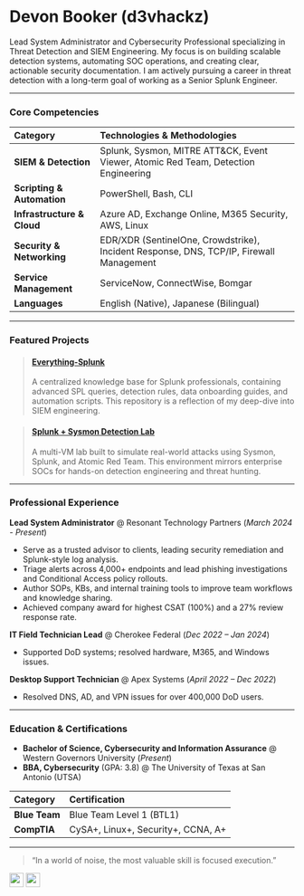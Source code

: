 # Devon Booker (d3vhackz)

Lead System Administrator and Cybersecurity Professional specializing in Threat Detection and SIEM Engineering. My focus is on building scalable detection systems, automating SOC operations, and creating clear, actionable security documentation. I am actively pursuing a career in threat detection with a long-term goal of working as a Senior Splunk Engineer.

---

### Core Competencies

| Category | Technologies & Methodologies |
| :--- | :--- |
| **SIEM & Detection** | Splunk, Sysmon, MITRE ATT&CK, Event Viewer, Atomic Red Team, Detection Engineering |
| **Scripting & Automation** | PowerShell, Bash, CLI |
| **Infrastructure & Cloud** | Azure AD, Exchange Online, M365 Security, AWS, Linux |
| **Security & Networking** | EDR/XDR (SentinelOne, Crowdstrike), Incident Response, DNS, TCP/IP, Firewall Management |
| **Service Management** | ServiceNow, ConnectWise, Bomgar |
| **Languages** | English (Native), Japanese (Bilingual) |

---

### Featured Projects

> #### [Everything-Splunk](https://github.com/d3vhackz/Everything-Splunk)
> A centralized knowledge base for Splunk professionals, containing advanced SPL queries, detection rules, data onboarding guides, and automation scripts. This repository is a reflection of my deep-dive into SIEM engineering.

> #### [Splunk + Sysmon Detection Lab](https://github.com/d3vhackz/splunk-homelab)
> A multi-VM lab built to simulate real-world attacks using Sysmon, Splunk, and Atomic Red Team. This environment mirrors enterprise SOCs for hands-on detection engineering and threat hunting.

---

### Professional Experience

**Lead System Administrator** @ Resonant Technology Partners (_March 2024 - Present_)
*   Serve as a trusted advisor to clients, leading security remediation and Splunk-style log analysis.
*   Triage alerts across 4,000+ endpoints and lead phishing investigations and Conditional Access policy rollouts.
*   Author SOPs, KBs, and internal training tools to improve team workflows and knowledge sharing.
*   Achieved company award for highest CSAT (100%) and a 27% review response rate.

**IT Field Technician Lead** @ Cherokee Federal (_Dec 2022 – Jan 2024_)
*   Supported DoD systems; resolved hardware, M365, and Windows issues.

**Desktop Support Technician** @ Apex Systems (_April 2022 – Dec 2022_)
*   Resolved DNS, AD, and VPN issues for over 400,000 DoD users.

---

### Education & Certifications

*   **Bachelor of Science, Cybersecurity and Information Assurance** @ Western Governors University (_Present_)
*   **BBA, Cybersecurity** (GPA: 3.8) @ The University of Texas at San Antonio (UTSA)

| Category | Certification |
| :--- | :--- |
| **Blue Team** | Blue Team Level 1 (BTL1) |
| **CompTIA** | CySA+, Linux+, Security+, CCNA, A+ |

---

> “In a world of noise, the most valuable skill is focused execution.”

[<img src="https://img.shields.io/badge/LinkedIn-0077B5?style=for-the-badge&logo=linkedin&logoColor=white" height="25">](https://www.linkedin.com/in/d3vhackz)
[<img src="https://img.shields.io/badge/GitHub-181717?style=for-the-badge&logo=github&logoColor=white" height="25">](https://github.com/d3vhackz)
